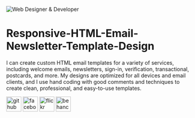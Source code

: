 ![Web Designer & Developer](https://farm66.staticflickr.com/65535/coverphoto/198054761@N04_h.jpg)
# Responsive-HTML-Email-Newsletter-Template-Design
I can create custom HTML email templates for a variety of services, including welcome emails, newsletters, sign-in, verification, transactional, postcards, and more. My designs are optimized for all devices and email clients, and I use hand coding with good comments and techniques to create clean, professional, and easy-to-use templates.


[<img src='https://cdn.jsdelivr.net/npm/simple-icons@3.0.1/icons/github.svg' alt='github' height='40'>](https://github.com/habibsazal)  [<img src='https://cdn.jsdelivr.net/npm/simple-icons@3.0.1/icons/facebook.svg' alt='facebook' height='40'>](https://www.facebook.com/habibsazal24)  [<img src='https://cdn.jsdelivr.net/npm/simple-icons@3.0.1/icons/flickr.svg' alt='flickr' height='40'>](https://www.flickr.com/photos/habibsazal)  [<img src='https://cdn.jsdelivr.net/npm/simple-icons@3.0.1/icons/behance.svg' alt='behance' height='40'>](https://www.behance.net/habibsazal/projects)  
